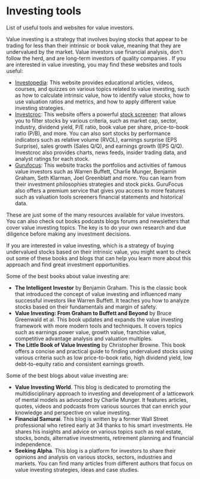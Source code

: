 # Investing tools
List of useful tools and websites for value investors.

Value investing is a strategy that involves buying stocks that appear to be trading for less than their intrinsic or book value, meaning that they are undervalued by the market. Value investors use financial analysis, don't follow the herd, and are long-term investors of quality companies . If you are interested in value investing, you may find these websites and tools useful:

- [Investopedia](https://www.investopedia.com/): This website provides educational articles, videos, courses, and quizzes on various topics related to value investing, such as how to calculate intrinsic value, how to identify value stocks, how to use valuation ratios and metrics, and how to apply different value investing strategies.
- [Investcroc](https://www.investcroc.com/): This website offers a powerful [stock screener](https://www.investcroc.com/stock-screener): that allows you to filter stocks by various criteria, such as market cap, sector, industry, dividend yield, P/E ratio, book value per share, price-to-book ratio (P/B), and more. You can also sort stocks by performance indicators such as relative volume (RVOL), earnings surprise (EPS Surprise), sales growth (Sales Q/Q), and earnings growth (EPS Q/Q). Investcroc also provides charts, news feeds, insider trading data,
and analyst ratings for each stock.
- [Gurufocus](https://www.gurufocus.com/): This website tracks the portfolios and activities of famous value investors such as Warren Buffett, Charlie Munger, Benjamin Graham, Seth Klarman, Joel Greenblatt
and more. You can learn from their investment philosophies strategies and stock picks. GuruFocus also offers a premium service that gives you access to more features such as valuation tools screeners financial statements and historical data.

These are just some of the many resources available for value investors. You can also check out books podcasts blogs forums and newsletters that cover value investing topics. The key is to do your own research and due diligence before making any investment decisions.

If you are interested in value investing, which is a strategy of buying undervalued stocks based on their intrinsic value, you might want to check out some of these books and blogs that can help you learn more about this approach and find great investment opportunities.

Some of the best books about value investing are:

- **The Intelligent Investor** by Benjamin Graham. This is the classic book that introduced the concept of value investing and influenced many successful investors like Warren Buffett. It teaches you how to analyze stocks based on their fundamentals and margin of safety.
- **Value Investing: From Graham to Buffett and Beyond** by Bruce Greenwald et al. This book updates and expands the value investing framework with more modern tools and techniques. It covers topics such as earnings power value, growth value, franchise value, competitive advantage analysis and valuation multiples.
- **The Little Book of Value Investing** by Christopher Browne. This book offers a concise and practical guide to finding undervalued stocks using various criteria such as low price-to-book ratio, high dividend yield, low debt-to-equity ratio and consistent earnings growth.

Some of the best blogs about value investing are:

- **Value Investing World**. This blog is dedicated to promoting the multidisciplinary approach to investing and development of a latticework of mental models as advocated by Charlie Munger. It features articles, quotes, videos and podcasts from various sources that can enrich your knowledge and perspective on value investing.
- **Financial Samurai**. This blog is written by a former Wall Street professional who retired early at 34 thanks to his smart investments. He shares his insights and advice on various topics such as real estate, stocks, bonds, alternative investments, retirement planning and financial independence.
- **Seeking Alpha**. This blog is a platform for investors to share their opinions and analysis on various stocks, sectors, industries and markets. You can find many articles from different authors that focus on value investing strategies, ideas and case studies.

